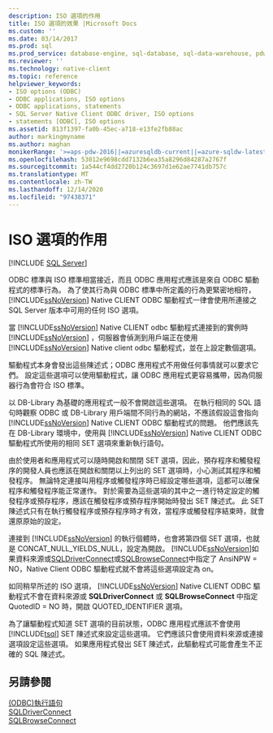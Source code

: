 ```yaml
---
description: ISO 選項的作用
title: ISO 選項的效果 |Microsoft Docs
ms.custom: ''
ms.date: 03/14/2017
ms.prod: sql
ms.prod_service: database-engine, sql-database, sql-data-warehouse, pdw
ms.reviewer: ''
ms.technology: native-client
ms.topic: reference
helpviewer_keywords:
- ISO options (ODBC)
- ODBC applications, ISO options
- ODBC applications, statements
- SQL Server Native Client ODBC driver, ISO options
- statements [ODBC], ISO options
ms.assetid: 813f1397-fa0b-45ec-a718-e13fe2fb88ac
author: markingmyname
ms.author: maghan
monikerRange: '>=aps-pdw-2016||=azuresqldb-current||=azure-sqldw-latest||>=sql-server-2016||>=sql-server-linux-2017||=azuresqldb-mi-current'
ms.openlocfilehash: 53012e9698cdd7132b6ea35a8296d84287a2767f
ms.sourcegitcommit: 1a544cf4dd2720b124c3697d1e62ae7741db757c
ms.translationtype: MT
ms.contentlocale: zh-TW
ms.lasthandoff: 12/14/2020
ms.locfileid: "97438371"
---
```

# <a name="effects-of-iso-options"></a>ISO 選項的作用
[!INCLUDE [SQL Server](../../../includes/applies-to-version/sql-asdb-asdbmi-asa-pdw.md)]

  ODBC 標準與 ISO 標準相當接近，而且 ODBC 應用程式應該是來自 ODBC 驅動程式的標準行為。 為了使其行為與 ODBC 標準中所定義的行為更緊密地相符， [!INCLUDE[ssNoVersion](../../../includes/ssnoversion-md.md)] Native CLIENT ODBC 驅動程式一律會使用所連接之 SQL Server 版本中可用的任何 ISO 選項。  
  
 當 [!INCLUDE[ssNoVersion](../../../includes/ssnoversion-md.md)] Native CLIENT odbc 驅動程式連接到的實例時 [!INCLUDE[ssNoVersion](../../../includes/ssnoversion-md.md)] ，伺服器會偵測到用戶端正在使用 [!INCLUDE[ssNoVersion](../../../includes/ssnoversion-md.md)] Native client odbc 驅動程式，並在上設定數個選項。  
  
 驅動程式本身會發出這些陳述式；ODBC 應用程式不用做任何事情就可以要求它們。 設定這些選項可以使用驅動程式，讓 ODBC 應用程式更容易攜帶，因為伺服器行為會符合 ISO 標準。  
  
 以 DB-Library 為基礎的應用程式一般不會開啟這些選項。 在執行相同的 SQL 語句時觀察 ODBC 或 DB-Library 用戶端間不同行為的網站，不應該假設這會指向 [!INCLUDE[ssNoVersion](../../../includes/ssnoversion-md.md)] Native CLIENT ODBC 驅動程式的問題。 他們應該先在 DB-Library 環境中，使用與 [!INCLUDE[ssNoVersion](../../../includes/ssnoversion-md.md)] Native CLIENT ODBC 驅動程式所使用的相同 SET 選項來重新執行語句。  
  
 由於使用者和應用程式可以隨時開啟和關閉 SET 選項，因此，預存程序和觸發程序的開發人員也應該在開啟和關閉以上列出的 SET 選項時，小心測試其程序和觸發程序。 無論特定連接叫用程序或觸發程序時已經設定哪些選項，這都可以確保程序和觸發程序能正常運作。 對於需要為這些選項的其中之一進行特定設定的觸發程序或預存程序，應該在觸發程序或預存程序開始時發出 SET 陳述式。 此 SET 陳述式只有在執行觸發程序或預存程序時才有效，當程序或觸發程序結束時，就會還原原始的設定。  
  
 連接到 [!INCLUDE[ssNoVersion](../../../includes/ssnoversion-md.md)] 的執行個體時，也會將第四個 SET 選項，也就是 CONCAT_NULL_YIELDS_NULL，設定為開啟。 [!INCLUDE[ssNoVersion](../../../includes/ssnoversion-md.md)]如果資料來源或[SQLDriverConnect](../../../relational-databases/native-client-odbc-api/sqldriverconnect.md)或[SQLBrowseConnect](../../../relational-databases/native-client-odbc-api/sqlbrowseconnect.md)中指定了 AnsiNPW = NO，Native Client ODBC 驅動程式就不會將這些選項設定為 on。  
  
 如同稍早所述的 ISO 選項， [!INCLUDE[ssNoVersion](../../../includes/ssnoversion-md.md)] Native CLIENT ODBC 驅動程式不會在資料來源或 **SQLDriverConnect** 或 **SQLBrowseConnect** 中指定 QuotedID = NO 時，開啟 QUOTED_IDENTIFIER 選項。  
  
 為了讓驅動程式知道 SET 選項的目前狀態，ODBC 應用程式應該不會使用 [!INCLUDE[tsql](../../../includes/tsql-md.md)] SET 陳述式來設定這些選項。 它們應該只會使用資料來源或連接選項設定這些選項。 如果應用程式發出 SET 陳述式，此驅動程式可能會產生不正確的 SQL 陳述式。  
  
## <a name="see-also"></a>另請參閱  
 [&#40;ODBC&#41;執行語句 ](../../../relational-databases/native-client-odbc-queries/executing-statements/executing-statements-odbc.md)   
 [SQLDriverConnect](../../../relational-databases/native-client-odbc-api/sqldriverconnect.md)   
 [SQLBrowseConnect](../../../relational-databases/native-client-odbc-api/sqlbrowseconnect.md)  
  
  
